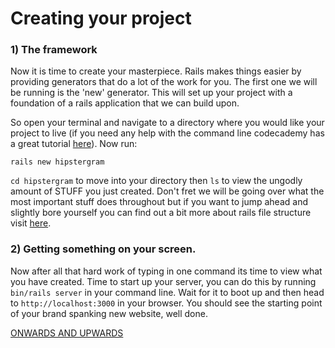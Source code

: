 # Creating your project

### 1) The framework

Now it is time to create your masterpiece. Rails makes things easier by providing generators that do a lot of the work for you. The first one we will be running is the 'new' generator. This will set up your project with a foundation of a rails application that we can build upon.

So open your terminal and navigate to a directory where you would like your project to live (if you need any help with the command line codecademy has a great tutorial [here](https://www.codecademy.com/learn/learn-the-command-line)). Now run:

```rails new hipstergram```

`cd hipstergram` to move into your directory then `ls` to view the ungodly amount of STUFF you just created. Don't fret we will be going over what the most important stuff does throughout but if you want to jump ahead and slightly bore yourself you can find out a bit more about rails file structure visit [here](http://www.tutorialspoint.com/ruby-on-rails/rails-directory-structure.htm).

### 2) Getting something on your screen.

Now after all that hard work of typing in one command its time to view what you have created. Time to start up your server, you can do this by running `bin/rails server` in your command line. Wait for it to boot up and then head to `http://localhost:3000` in your browser. You should see the starting point of your brand spanking new website, well done.

[ONWARDS AND UPWARDS](Part3.md)
